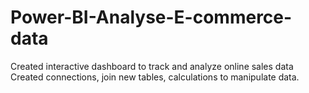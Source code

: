 # Power-BI-Analyse-E-commerce-data
Created interactive dashboard to track and  analyze online sales data Created connections, join new tables, calculations to manipulate data.

